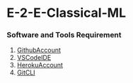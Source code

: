 # E-2-E-Classical-ML

### Software and Tools Requirement 

1. [GithubAccount](https://github.com)
2. [VSCodeIDE](https://code.visualstudio.com/)
3. [HerokuAccount](https://www.heroku.com/)
4. [GitCLI](https://git-scm.com/downloads)
